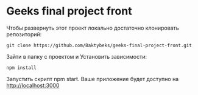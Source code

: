 # Geeks final project front

Чтобы развернуть этот проект локально достаточно клонировать репозиторий: 

`git clone https://github.com/Baktybeks/geeks-final-project-front.git`

Зайти в папку с проектом и Установить зависимости: 




`npm install`

Запустить скрипт npm start. Ваше приложение будет доступно на [http://localhost:3000](http://localhost:3000)

